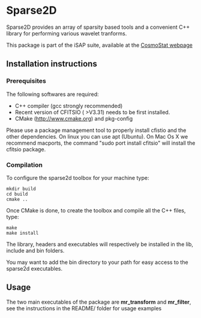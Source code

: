 # Sparse2D

Sparse2D provides an array of sparsity based tools and a convenient C++ library for performing various wavelet tranforms.

This package is part of the iSAP suite, available at the [CosmoStat webpage](http://www.cosmostat.org/software/isap)

## Installation instructions

### Prerequisites

The following softwares are required:

   - C++ compiler (gcc strongly recommended)
   - Recent version of CFITSIO ( >V3.31) needs to be first installed.
   - CMake (http://www.cmake.org) and pkg-config
  
Please use a package management tool to properly install cfistio and the other dependencies. On linux you can use apt (Ubuntu).
On Mac Os X we recommend macports, the command "sudo port install cfitsio" will install the cfitsio package.

### Compilation

To configure the sparse2d toolbox for your machine type:

    mkdir build
    cd build
    cmake ..

Once CMake is done, to create the toolbox and compile all the C++ files, type:

    make
    make install

The library, headers and executables will respectively be installed in the lib, include and bin folders. 

You may want to add the bin directory to your path for easy access to the sparse2d executables.

## Usage

The two main executables of the package are **mr_transform** and **mr_filter**, see the instructions in the README/ folder for usage examples
